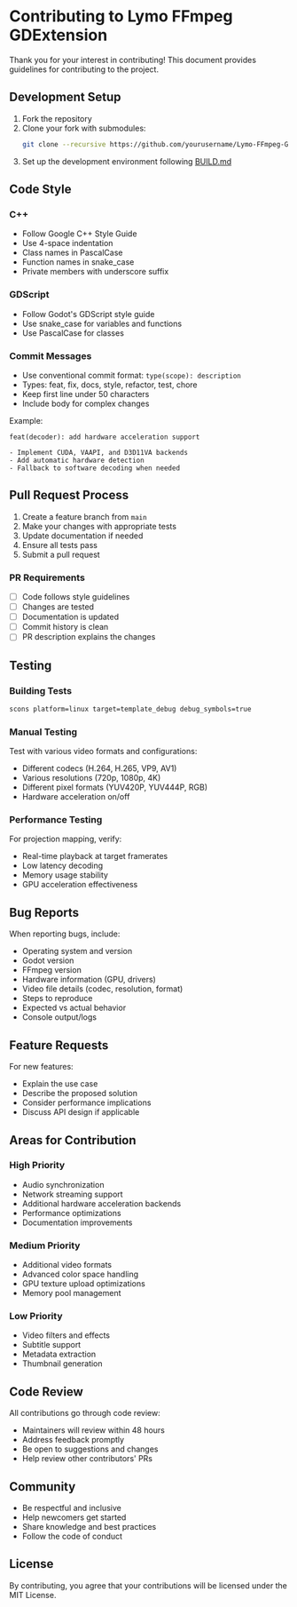 # Contributing to Lymo FFmpeg GDExtension

Thank you for your interest in contributing! This document provides guidelines for contributing to the project.

## Development Setup

1. Fork the repository
2. Clone your fork with submodules:
   ```bash
   git clone --recursive https://github.com/yourusername/Lymo-FFmpeg-GDextension.git
   ```
3. Set up the development environment following [BUILD.md](BUILD.md)

## Code Style

### C++
- Follow Google C++ Style Guide
- Use 4-space indentation
- Class names in PascalCase
- Function names in snake_case
- Private members with underscore suffix

### GDScript
- Follow Godot's GDScript style guide
- Use snake_case for variables and functions
- Use PascalCase for classes

### Commit Messages
- Use conventional commit format: `type(scope): description`
- Types: feat, fix, docs, style, refactor, test, chore
- Keep first line under 50 characters
- Include body for complex changes

Example:
```
feat(decoder): add hardware acceleration support

- Implement CUDA, VAAPI, and D3D11VA backends
- Add automatic hardware detection
- Fallback to software decoding when needed
```

## Pull Request Process

1. Create a feature branch from `main`
2. Make your changes with appropriate tests
3. Update documentation if needed
4. Ensure all tests pass
5. Submit a pull request

### PR Requirements
- [ ] Code follows style guidelines
- [ ] Changes are tested
- [ ] Documentation is updated
- [ ] Commit history is clean
- [ ] PR description explains the changes

## Testing

### Building Tests
```bash
scons platform=linux target=template_debug debug_symbols=true
```

### Manual Testing
Test with various video formats and configurations:
- Different codecs (H.264, H.265, VP9, AV1)
- Various resolutions (720p, 1080p, 4K)
- Different pixel formats (YUV420P, YUV444P, RGB)
- Hardware acceleration on/off

### Performance Testing
For projection mapping, verify:
- Real-time playback at target framerates
- Low latency decoding
- Memory usage stability
- GPU acceleration effectiveness

## Bug Reports

When reporting bugs, include:
- Operating system and version
- Godot version
- FFmpeg version
- Hardware information (GPU, drivers)
- Video file details (codec, resolution, format)
- Steps to reproduce
- Expected vs actual behavior
- Console output/logs

## Feature Requests

For new features:
- Explain the use case
- Describe the proposed solution
- Consider performance implications
- Discuss API design if applicable

## Areas for Contribution

### High Priority
- Audio synchronization
- Network streaming support
- Additional hardware acceleration backends
- Performance optimizations
- Documentation improvements

### Medium Priority
- Additional video formats
- Advanced color space handling
- GPU texture upload optimizations
- Memory pool management

### Low Priority
- Video filters and effects
- Subtitle support
- Metadata extraction
- Thumbnail generation

## Code Review

All contributions go through code review:
- Maintainers will review within 48 hours
- Address feedback promptly
- Be open to suggestions and changes
- Help review other contributors' PRs

## Community

- Be respectful and inclusive
- Help newcomers get started
- Share knowledge and best practices
- Follow the code of conduct

## License

By contributing, you agree that your contributions will be licensed under the MIT License.